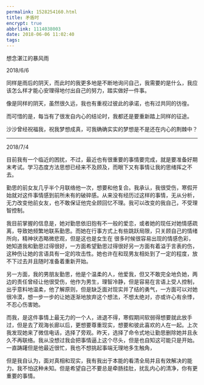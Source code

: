 ```yaml
---
permalink: 1528254160.html
title: 矛盾时
encrypt: true
abbrlink: 1114038003
date: 2018-06-06 11:02:40
tags:
---
```

想念湛江的暴风雨
<!--more-->
2018/6/6

同样是雨后的阴天，而此时的我更多地是不断地询问自己，我需要的是什么，我应该怎么样才能心安理得地付出自己的努力，踏实做好一件事。

像是同样的阴天，虽然很久远，我也有重视过彼此的承诺，也有过共同的彷徨。

而可惜的是，每当有了很发自内心的结论时，我都还是要重新踏上同样的征途。

沙沙曾经祝福我，祝我梦想成真，可我确确实实的梦想是不是还在内心的荆棘中？

---
2018/7/4

目前我有一个临近的困扰，不过，最近也有很重要的事情要完成，就是要准备好期末考试。学习态度方法思想已经来不及顾及，而眼下又有事情让我的思绪挥之不去。

勤思的前女友几乎半个月联络他一次，想要和他复合。我承认，我很受伤，寒假开始就对这件事情感到前所未有的破碎感。从来没有经历过这样的事情，无从分析，无力改变他前女友，也不敢保证他完全顾回忆不理。我可以改变的我自己，不受理智控制。

我目前掌握的信息是，她对勤思依旧抱有不一般的爱恋，或者她的现任对她情感疏离，导致她频繁地联系勤思。而她在行事方式上有些跳跃局限，只关顾自己的情绪所向，精神状态略微悲观，但是这也是女生在
很多时候很容易出现的情感色彩，她知道我和勤思过得很好，一方面希望勤思过得很好另一方面有着溢于言表的伤，这种伤让她的言语具有一定的攻击性。她也许在和现男友相处到了一定的程度，放不下过去并且随时准备着重新开始。

另一方面，我的男朋友勤思，他是个温柔的人，他爱我，但又不敢完全地负她，两边的责任曾经让他很受伤，他作为男生，理智冷静，但是容易在言语上受人控制，出乎意料地温柔，他了解原则，但是缺乏面对现实并了结的勇气，一方面可以对她很冷漠，想一步一步的让她逐渐地放弃这个想法，不想太绝对，亦或许心有余悸，不忍心伤害她。

而我，是这件事情上最无力的一个人，进退不得，寒假期间软弱得想要就此放手过，但是去了观海长廊以后，更想要尊重现实，想要和彼此喜欢的人在一起。上次我发现她来了微信电话，选择了旁观。昨天，选择了命令式地让勤思删除她并且永久不再联络。我从没想过我会把事情逼上这个尽头，但是也自知这可能只是开始。一直踌躇但是他最近很忙，我也不想挑起事端无理地多生触角，

但是我自认为，面对真相和现实，我有我出于本能的看清全局并且有效解决的能力。我不怕这种未知。但是希望自己不要总是牵肠挂肚，扰乱内心的清净，你有更重要的事情。